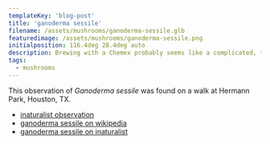 ```yaml
---
templateKey: 'blog-post'
title: 'ganoderma sessile'
filename: /assets/mushrooms/ganoderma-sessile.glb
featuredimage: /assets/mushrooms/ganoderma-sessile.png
initialposition: 116.4deg 28.4deg auto
description: Brewing with a Chemex probably seems like a complicated, time-consuming ordeal, but once you get used to the process, it becomes a soothing ritual that's worth the effort every time.
tags:
  - mushrooms
---
```


This observation of *Ganoderma sessile* was found on a walk at Hermann Park, Houston, TX. 

- [inaturalist observation](https://www.inaturalist.org/observations/108156059)
- [ganoderma sessile on wikipedia](https://en.wikipedia.org/wiki/Ganoderma_sessile)
- [ganoderma sessile on inaturalist](https://www.inaturalist.org/taxa/350821-Ganoderma-sessile)